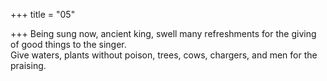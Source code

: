 +++
title = "05"

+++
Being sung now, ancient king, swell many refreshments for the giving of  good things to the singer.  
Give waters, plants without poison, trees, cows, chargers, and men for  the praising.  